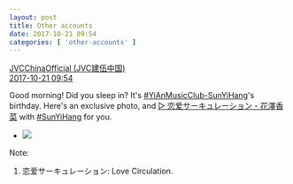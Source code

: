 ```yaml
---
layout: post
title: Other accounts
date: 2017-10-21 09:54
categories: [ 'other-accounts' ]
---
```


<div class="weibo-post-name">
  <a href="http://weibo.com/everio">JVCChinaOfficial (JVC建伍中国)</a>
</div>
<div class="weibo-info">
  <a href="http://weibo.com/2539816551/FrmQe4jhm">2017-10-21 09:54</a>
</div>

Good morning! Did you sleep in? It's [#YiAnMusicClub-SunYiHang](http://weibo.com/p/100808d42d2c0474a7ee16807e161ccf22af99)'s birthday. Here's an exclusive photo, and [▷ 恋爱サーキュレーション - 花澤香菜](http://music.163.com/#/song/579954) with [#SunYiHang](http://weibo.com/p/100808aa513ac1fcc29dfc444050ab53d57cfa/super_index) for you.

<!-- more -->

<ul class="weibo-pic-list-1">
  <li class="weibo-pic">
    <a href="https://wx3.sinaimg.cn/mw690/97628667ly1fkpmrw71dxj236635cu14.jpg"><img src="https://wx3.sinaimg.cn/thumb150/97628667ly1fkpmrw71dxj236635cu14.jpg" /></a>
  </li>
</ul>

Note:
1. 恋爱サーキュレーション: Love Circulation.
